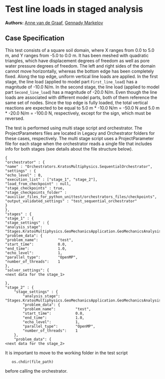 # Test line loads in staged analysis

**Authors:** [Anne van de Graaf](https://github.com/avdg81), [Gennady Markelov](https://github.com/markelov208)

## Case Specification

This test consists of a square soil domain, where X ranges from 0.0 to 5.0 m,
and Y ranges from -5.0 to 0.0 m.  It has been meshed with quadratic triangles,
which have displacement degrees of freedom as well as pore water pressure
degrees of freedom.  The left and right sides of the domain cannot move
horizontally, whereas the bottom edge has been completely fixed.  Along the top
edge, uniform vertical line loads are applied.  In the first stage, the line
load (applied to model part `First_line_load`) has a magnitude of -10.0 N/m.
In the second stage, the line load (applied to model part `Second_line_load`)
has a magnitude of -20.0 N/m.  Even though the line loads are associated with
different model parts, both of them reference the same set of nodes.  Since the
top edge is fully loaded, the total vertical reactions are expected to be equal
to 5.0 m * -10.0 N/m = -50.0 N and 5.0 m * -20.0 N/m = -100.0 N, respectively,
except for the sign, which must be reversed.

The test is performed using multi stage script and orchestrator. The ProjectParameters files are located in Legacy and Orchestrator folders for these cases, respectively.
 The multi stage script uses a ProjectParameter file for each stage when the orchestrator reads a single file that includes info for both stages (see details about the file structure below). 

````{verbatim}
{
"orchestrator" : {
"name" : "Orchestrators.KratosMultiphysics.SequentialOrchestrator",
"settings" : {
"echo_level" : 0,
"execution_list" : ["stage_1", "stage_2"],
"load_from_checkpoint" : null,
"stage_checkpoints" : true,
"stage_checkpoints_folder" : "auxiliar_files_for_python_unittest/orchestrators_files/checkpoints",
"output_validated_settings" : "test_sequential_orchestrator"
}
},
"stages" : {
"stage_1" : {
"stage_settings" : {
"analysis_stage": "Stages.KratosMultiphysics.GeoMechanicsApplication.GeoMechanicsAnalysis",
"problem_data": {
"problem_name":         "test",
"start_time":           0.0,
"end_time":             1.0,
"echo_level":           1,
"parallel_type":        "OpenMP",
"number_of_threads":    1
},
"solver_settings": {
<next data for the stage_1>

},
"stage_2" : {
    "stage_settings" : {
        "analysis_stage": "Stages.KratosMultiphysics.GeoMechanicsApplication.GeoMechanicsAnalysis",
        "problem_data": {
        "problem_name":         "test",
        "start_time":           0.0,
        "end_time":             1.0,
        "echo_level":           1,
        "parallel_type":        "OpenMP",
        "number_of_threads":    1
    },
	"problem_data": {
<next data for the stage_2>

````

It is important to move to the working folder in the test script 

       os.chdir(file_path)

before calling the orchestrator.
